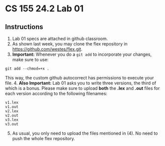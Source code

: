 # CS 155 24.2 Lab 01

## Instructions

1. Lab 01 specs are attached in github classroom.
2. As shown last week, you may clone the flex repository in https://github.com/westes/flex.git.
3. **Important:** Whenever you do a `git add` to incorporate your changes, make sure to use: 

```
git add --chmod=+x .
``` 

This way, the custom github autocorrect has permissions to execute your file.
4. **Also Important:** Lab 01 asks you to write three versions, the third of which is a bonus. Please make sure to upload **both** the **.lex** and **.out** files for each version according to the following filenames:

```
v1.lex
v1.out
v2.lex
v2.out
v3.lex
v3.out
```

5. As usual, you only need to upload the files mentioned in (4). No need to push the whole flex repository.
